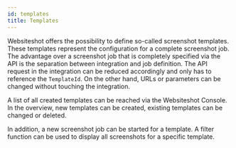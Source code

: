 ```yaml
---
id: templates
title: Templates
---
```


Websiteshot offers the possibility to define so-called screenshot templates. These templates represent the configuration for a complete screenshot job. The advantage over a screenshot job that is completely specified via the API is the separation between integration and job definition. The API request in the integration can be reduced accordingly and only has to reference the `TemplateId`. On the other hand, URLs or parameters can be changed without touching the integration.

A list of all created templates can be reached via the Websiteshot Console. In the overview, new templates can be created, existing templates can be changed or deleted.

In addition, a new screenshot job can be started for a template. A filter function can be used to display all screenshots for a specific template.

<!-- TODO: Screenshot -->
